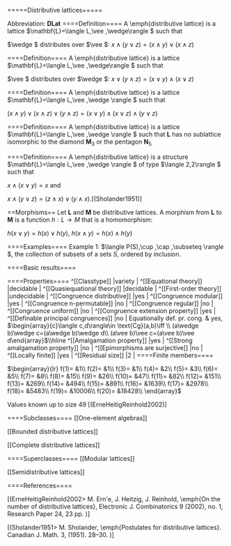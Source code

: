 =====Distributive lattices=====

Abbreviation: **DLat**
====Definition====
A \emph{distributive lattice} is a lattice $\mathbf{L}=\langle L,\vee
,\wedge\rangle $ such that

$\wedge $ distributes over $\vee $:  $x\wedge (y\vee z) = (x\wedge y) \vee (x\wedge z)$

====Definition====
A \emph{distributive lattice} is a lattice $\mathbf{L}=\langle L,\vee
,\wedge\rangle $ such that

$\vee $ distributes over $\wedge $:  $x\vee (y\wedge z) = (x\vee y) \wedge (x\vee z)$

====Definition====
A \emph{distributive lattice} is a lattice $\mathbf{L}=\langle L,\vee
,\wedge \rangle $ such that

$(x\wedge y) \vee (x\wedge z) \vee (y\wedge z) = (x\vee y) \wedge (x\vee z) \wedge (y\vee z)$

====Definition====
A \emph{distributive lattice} is a lattice $\mathbf{L}=\langle L,\vee
,\wedge \rangle $ such that $\mathbf{L}$ has no sublattice isomorphic
to the diamond $\mathbf{M}_{3}$ or the pentagon $\mathbf{N}_{5}$

====Definition====
A \emph{distributive lattice} is a structure $\mathbf{L}=\langle L,\vee ,\wedge
\rangle $ of type $\langle 2,2\rangle $ such that

$x\wedge(x\vee y)=x$ and

$x\wedge(y\vee z)=(z\wedge x)\vee(y\wedge x)$.[(Sholander1951)] 


==Morphisms==
Let $\mathbf{L}$ and $\mathbf{M}$ be distributive lattices. A morphism from $\mathbf{L}$ to $\mathbf{M}$ is a function $h:L\to M$ that is a
homomorphism: 

$h(x\vee y)=h(x)\vee h(y)$, $h(x\wedge y)=h(x)\wedge h(y)$

====Examples====
Example 1: $\langle P(S),\cup ,\cap ,\subseteq \rangle $, the collection of
subsets of a sets $S$, ordered by inclusion.


====Basic results====


====Properties====
^[[Classtype]]  |variety |
^[[Equational theory]]  |decidable |
^[[Quasiequational theory]]  |decidable |
^[[First-order theory]]  |undecidable |
^[[Congruence distributive]]  |yes |
^[[Congruence modular]]  |yes |
^[[Congruence n-permutable]]  |no |
^[[Congruence regular]]  |no |
^[[Congruence uniform]]  |no |
^[[Congruence extension property]]  |yes |
^[[Definable principal congruences]]  |no |
Equationally def. pr. cong. & yes, $\begin{array}{c}\langle c,d\rangle\in \text{Cg}(a,b)\iff \\
(a\wedge b)\wedge c=(a\wedge b)\wedge d\\ (a\vee b)\vee c=(a\vee b)\vee d\end{array}$\\\hline
^[[Amalgamation property]]  |yes |
^[[Strong amalgamation property]]  |no |
^[[Epimorphisms are surjective]]  |no |
^[[Locally finite]]  |yes |
^[[Residual size]]  |2 |
====Finite members====

$\begin{array}{lr}
f(1)= &1\\
f(2)= &1\\
f(3)= &1\\
f(4)= &2\\
f(5)= &3\\
f(6)= &5\\
f(7)= &8\\
f(8)= &15\\
f(9)= &26\\
f(10)= &47\\
f(11)= &82\\
f(12)= &151\\
f(13)= &269\\
f(14)= &494\\
f(15)= &891\\
f(16)= &1639\\
f(17)= &2978\\
f(18)= &5483\\
f(19)= &10006\\
f(20)= &18428\\
\end{array}$

Values known up to size 49 [(ErneHeitigReinhold2002)]

====Subclasses====
[[One-element algebras]] 

[[Bounded distributive lattices]] 

[[Complete distributive lattices]] 

====Superclasses====
[[Modular lattices]] 

[[Semidistributive lattices]] 


====References====

[(ErneHeitigReinhold2002>
M. Ern\'e, J. Heitzig, J. Reinhold,
\emph{On the number of distributive lattices},
Electronic J. Combinatorics 9 (2002), no. 1, Research Paper 24, 23 pp.
)]

[(Sholander1951>
M. Sholander, 
\emph{Postulates for distributive lattices}. 
Canadian J. Math. 3, (1951). 28–30.
)]